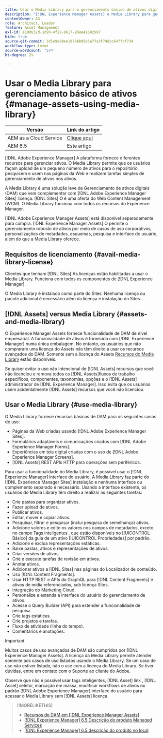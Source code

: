 ```yaml
---
title: Usar o Media Library para o gerenciamento básico de ativos digitais
description: "[!DNL Experience Manager Assets] e Media Library para gerenciamento de ativos."
contentOwner: AG
role: Architect, Leader
feature: Asset Management
exl-id: e10d632d-1d90-4f28-8617-95ee41602997
hide: true
source-git-commit: 3d5e9ad8ee19756b05e5a77a3f748bc647fcf734
workflow-type: tm+mt
source-wordcount: '574'
ht-degree: 2%

---
```



# Usar o Media Library para gerenciamento básico de ativos {#manage-assets-using-media-library}

| Versão | Link do artigo |
| -------- | ---------------------------- |
| AEM as a Cloud Service | [Clique aqui](https://experienceleague.adobe.com/docs/experience-manager-cloud-service/content/assets/admin/medialibrary.html?lang=en) |
| AEM 6.5 | Este artigo |

[!DNL Adobe Experience Manager] A plataforma fornece diferentes recursos para gerenciar ativos. O Media Library permite que os usuários façam upload de um pequeno número de ativos para o repositório, pesquisem e usem nas páginas da Web e realizem tarefas simples de gerenciamento de ativos nos ativos.

A Media Library é uma solução leve de Gerenciamento de ativos digitais (DAM) que vem complementar com [!DNL Adobe Experience Manager Sites] licença. [!DNL Sites] O é uma oferta do Web Content Management (WCM). O Media Library funciona com todos os recursos do Experience Manager.

[!DNL Adobe Experience Manager Assets] está disponível separadamente para compra. [!DNL Experience Manager Assets] O permite o gerenciamento robusto de ativos por meio de casos de uso corporativos, personalizações de metadados, esquemas, pesquisa e interface do usuário, além do que a Media Library oferece.

## Requisitos de licenciamento {#avail-media-library-license}

Clientes que tenham [!DNL Sites] As licenças estão habilitadas a usar o Media Library. Funciona com todos os componentes de [!DNL Experience Manager].

O Media Library é instalado como parte do Sites. Nenhuma licença ou pacote adicional é necessário além da licença e instalação do Sites.

## [!DNL Assets] versus Media Library {#assets-and-media-library}

O Experience Manager Assets fornece funcionalidade de DAM de nível empresarial. A funcionalidade de ativos é fornecida com [!DNL Experience Manager] numa única embalagem. No entanto, os usuários que não compraram uma licença do Assets não têm direito a usar os recursos avançados do DAM. Somente sem a licença do Assets [Recursos do Media Library](#use-media-library) estão disponíveis.

Se quiser evitar o uso não intencional de [!DNL Assets] recursos que você não licenciou e remova todos os [!DNL Assets]fluxos de trabalho específicos, componentes, taxonomias, opções e o [!DNL Assets] administrador de [!DNL Experience Manager]. Isso evita que os usuários usem acidentalmente [!DNL Assets] recursos que você não licenciou.

## Usar o Media Library {#use-media-library}

O Media Library fornece recursos básicos de DAM para os seguintes casos de uso:

* Páginas da Web criadas usando [!DNL Adobe Experience Manager Sites].
* Formulários adaptáveis e comunicações criados com [!DNL Adobe Experience Manager Forms].
* Experiências em tela digital criadas com o uso de [!DNL Adobe Experience Manager Screens].
* [!DNL Assets] REST APIs HTTP para operações sem periféricos.

<!--
 TBD: Remove this after confirmation. May need to merge this list with the list provided by PMs.
* Static renditions

-->

Para usar a funcionalidade do Media Library, é possível usar o [!DNL Experience Manager] interface do usuário. A Media Library faz parte do [!DNL Experience Manager Sites] instalação e nenhuma interface ou complemento separado é necessário. Usando a interface existente, os usuários do Media Library têm direito a realizar as seguintes tarefas:

* Crie pastas para organizar ativos.
* Fazer upload de ativos.
* Publicar ativos.
* Editar, mover e copiar ativos.
* Pesquisar, filtrar e pesquisar (inclui pesquisa de semelhança) ativos.
* Adicione valores e edite os valores nos campos de metadados, exceto no campo Tags inteligentes , que estão disponíveis no [!UICONTROL Básico] da guia de um ativo [!UICONTROL Propriedades] por padrão.
* Adicione e exclua representações estáticas.
* Baixe pastas, ativos e representações de ativos.
* Criar versões de ativos.
* Crie e execute tarefas de revisão em ativos.
* Anotar ativos.
* Adicionar ativos a [!DNL Sites] nas páginas do Localizador de conteúdo.
* Uso [!DNL Content Fragments].
* Usar HTTP REST e APIs do GraphQL para [!DNL Content Fragments] e ativos de mídia referenciados, sob licença Sites.
* Integração do Marketing Cloud.
* Personalize e estenda a interface do usuário do gerenciamento de ativos.
* Acesse o Query Builder (API) para estender a funcionalidade de pesquisa.
* Crie tags estáticas.
* Crie projetos e tarefas.
* Fluxo de atividade (linha do tempo).
* Comentários e anotações.

<!-- TBD: Define exactly which basic Assets workflow are available for use with Media Library?

As per PM, we must avoid stating such a list, as we don't have a list that makes sense in Cloud Service.
-->

>[!IMPORTANT]
>
>Muitos casos de uso avançados de DAM são cumpridos por [!DNL Experience Manager Assets]. A licença da Media Library permite atender somente aos casos de uso listados usando o Media Library. Se um caso de uso não estiver listado, não o use com a licença do Media Library. Se tiver dúvidas, entre em contato com o Suporte ao cliente do Adobe.

Observe que não é possível usar tags inteligentes, [!DNL Asset] link , [!DNL Asset] seletor, marcação em massa, modificar workflows de ativos ou padrão [!DNL Adobe Experience Manager] interface do usuário para acessar o Media Library sem [!DNL Assets] licença.

<!-- TBD: Add a CTA - how to contact Adobe for queries. -->

>[!MORELIKETHIS]
>
>* [Recursos do DAM em [!DNL Experience Manager Assets]](https://experienceleague.adobe.com/docs/experience-manager-65/assets/home.html)
>* [[!DNL Experience Manager] 6.5 Descrição do produto Managed Services](https://helpx.adobe.com/legal/product-descriptions/adobe-experience-manager-managed-services.html)
>* [[!DNL Experience Manager] 6.5 descrição do produto no local](https://helpx.adobe.com/legal/product-descriptions/adobe-experience-manager-on-premise.html)

